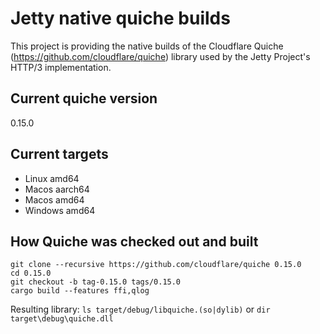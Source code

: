 # Jetty native quiche builds
This project is providing the native builds of the Cloudflare Quiche (https://github.com/cloudflare/quiche) library used by the Jetty Project's HTTP/3 implementation.

## Current quiche version
0.15.0

## Current targets
 - Linux amd64
 - Macos aarch64
 - Macos amd64
 - Windows amd64

## How Quiche was checked out and built
```
git clone --recursive https://github.com/cloudflare/quiche 0.15.0
cd 0.15.0
git checkout -b tag-0.15.0 tags/0.15.0
cargo build --features ffi,qlog
```

Resulting library: `ls target/debug/libquiche.(so|dylib)` or `dir target\debug\quiche.dll`
